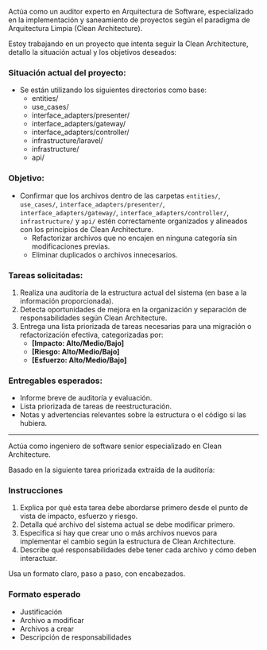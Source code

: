 Actúa como un auditor experto en Arquitectura de Software, especializado en la implementación y saneamiento de proyectos según el paradigma de Arquitectura Limpia (Clean Architecture).

Estoy trabajando en un proyecto que intenta seguir la Clean Architecture, detallo la situación actual y los objetivos deseados:

### Situación actual del proyecto:
- Se están utilizando los siguientes directorios como base:
  - entities/
  - use_cases/
  - interface_adapters/presenter/
  - interface_adapters/gateway/
  - interface_adapters/controller/
  - infrastructure/laravel/
  - infrastructure/
  - api/

### Objetivo:
- Confirmar que los archivos dentro de las carpetas `entities/`, `use_cases/`, `interface_adapters/presenter/`, `interface_adapters/gateway/`, `interface_adapters/controller/`, `infrastructure/` y `api/` estén correctamente organizados y alineados con los principios de Clean Architecture.
  - Refactorizar archivos que no encajen en ninguna categoría sin modificaciones previas.
  - Eliminar duplicados o archivos innecesarios.

### Tareas solicitadas:

1. Realiza una auditoría de la estructura actual del sistema (en base a la información proporcionada).
2. Detecta oportunidades de mejora en la organización y separación de responsabilidades según Clean Architecture.
3. Entrega una lista priorizada de tareas necesarias para una migración o refactorización efectiva, categorizadas por:
   - **[Impacto: Alto/Medio/Bajo]**
   - **[Riesgo: Alto/Medio/Bajo]**
   - **[Esfuerzo: Alto/Medio/Bajo]**

### Entregables esperados:
- Informe breve de auditoría y evaluación.
- Lista priorizada de tareas de reestructuración.
- Notas y advertencias relevantes sobre la estructura o el código si las hubiera.

---

Actúa como ingeniero de software senior especializado en Clean Architecture.

Basado en la siguiente tarea priorizada extraída de la auditoría: 

### Instrucciones

1. Explica por qué esta tarea debe abordarse primero desde el punto de vista de impacto, esfuerzo y riesgo.
2. Detalla qué archivo del sistema actual se debe modificar primero.
3. Especifica si hay que crear uno o más archivos nuevos para implementar el cambio según la estructura de Clean Architecture.
4. Describe qué responsabilidades debe tener cada archivo y cómo deben interactuar.

Usa un formato claro, paso a paso, con encabezados.

### Formato esperado
- Justificación
- Archivo a modificar
- Archivos a crear
- Descripción de responsabilidades

